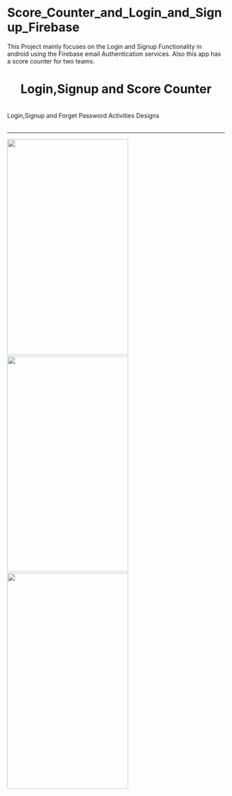 # Score_Counter_and_Login_and_Signup_Firebase
This Project mainly focuses on the Login and Signup Functionality in android using the Firebase email Authentication services. Also this app has a score counter for two teams.
<center><h1>Login,Signup and Score Counter</h1></center><br>
Login,Signup and Forget Password Activities Designs<br><br>
<hr width="100%" height="2" color="#574CC9" >
<div class="col-md-4">
<img src="https://github.com/Bikiprasad/collegeproject/blob/master/Login.jpg" height="500px" width="280"/>&nbsp
<img src="https://github.com/Bikiprasad/collegeproject/blob/master/signup.jpg" height="500px" width="280"/>&nbsp
<img src="https://github.com/Bikiprasad/collegeproject/blob/master/forgetpassword.jpg" height="500px" width="280"/>
</div>
